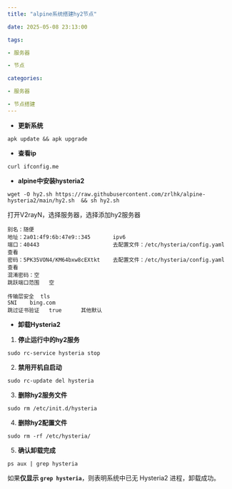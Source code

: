```yaml
---
title: "alpine系统搭建hy2节点"

date: 2025-05-08 23:13:00

tags:

- 服务器

- 节点

categories:

- 服务器

- 节点搭建
---
```






- **更新系统**

```
apk update && apk upgrade
```

- **查看ip**

```
curl ifconfig.me
```

- **alpine中安装hysteria2**

```
wget -O hy2.sh https://raw.githubusercontent.com/zrlhk/alpine-hysteria2/main/hy2.sh  && sh hy2.sh
```

打开V2rayN，选择服务器，选择添加hy2服务器

```
别名：随便
地址：2a01:4f9:6b:47e9::345       ipv6
端口：40443                       去配置文件：/etc/hysteria/config.yaml 查看
密码：5PK35VON4/KM64bxw8cEXtkt    去配置文件：/etc/hysteria/config.yaml 查看
混淆密码：空
跳跃端口范围   空

传输层安全  tls
SNI    bing.com
跳过证书验证   true      其他默认
```

- **卸载Hysteria2**
1. **停止运行中的hy2服务**

```
sudo rc-service hysteria stop
```

2. **禁用开机自启动**

```
sudo rc-update del hysteria
```

3. **删除hy2服务文件**

```
sudo rm /etc/init.d/hysteria
```

4. **删除hy2配置文件**

```
sudo rm -rf /etc/hysteria/
```

5. **确认卸载完成**

```
ps aux | grep hysteria
```

如果**仅显示 `grep hysteria`**，则表明系统中已无 Hysteria2 进程，卸载成功。


